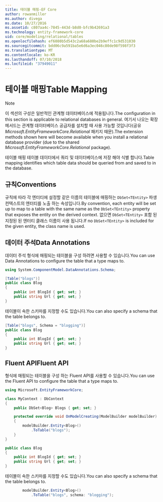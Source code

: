 ```yaml
---
title: 테이블 매핑-EF Core
author: rowanmiller
ms.author: divega
ms.date: 10/27/2016
ms.assetid: c807aa4c-7845-443d-b8d0-bfc9b42691a3
ms.technology: entity-framework-core
uid: core/modeling/relational/tables
ms.openlocfilehash: ef6080b5d543c2a68a680be2b9effc1c9d531030
ms.sourcegitcommit: bdd06c9a591ba5e6d6a3ec046c80de98f598f3f3
ms.translationtype: MT
ms.contentlocale: ko-KR
ms.lasthandoff: 07/10/2018
ms.locfileid: "37949011"
---
```

# <a name="table-mapping"></a><span data-ttu-id="5853f-102">테이블 매핑</span><span class="sxs-lookup"><span data-stu-id="5853f-102">Table Mapping</span></span>

> [!NOTE]  
> <span data-ttu-id="5853f-103">이 섹션의 구성은 일반적인 관계형 데이터베이스에 적용됩니다.</span><span class="sxs-lookup"><span data-stu-id="5853f-103">The configuration in this section is applicable to relational databases in general.</span></span> <span data-ttu-id="5853f-104">여기서 나오는 확장 메서드는 관계형 데이터베이스 공급자를 설치할 때 사용 가능할 것입니다(공유 *Microsoft.EntityFrameworkCore.Relational* 패키지 때문).</span><span class="sxs-lookup"><span data-stu-id="5853f-104">The extension methods shown here will become available when you install a relational database provider (due to the shared *Microsoft.EntityFrameworkCore.Relational* package).</span></span>

<span data-ttu-id="5853f-105">테이블 매핑 테이블 데이터에서 쿼리 및 데이터베이스에 저장 해야 식별 합니다.</span><span class="sxs-lookup"><span data-stu-id="5853f-105">Table mapping identifies which table data should be queried from and saved to in the database.</span></span>

## <a name="conventions"></a><span data-ttu-id="5853f-106">규칙</span><span class="sxs-lookup"><span data-stu-id="5853f-106">Conventions</span></span>

<span data-ttu-id="5853f-107">규칙에 따라 각 엔터티에 설정할 같은 이름의 테이블에 매핑하는 `DbSet<TEntity>` 파생 컨텍스트의 엔터티를 노출 하는 속성입니다.</span><span class="sxs-lookup"><span data-stu-id="5853f-107">By convention, each entity will be set up to map to a table with the same name as the `DbSet<TEntity>` property that exposes the entity on the derived context.</span></span> <span data-ttu-id="5853f-108">없으면 `DbSet<TEntity>` 포함 된 지정된 된 엔터티 클래스 이름이 사용 됩니다.</span><span class="sxs-lookup"><span data-stu-id="5853f-108">If no `DbSet<TEntity>` is included for the given entity, the class name is used.</span></span>

## <a name="data-annotations"></a><span data-ttu-id="5853f-109">데이터 주석</span><span class="sxs-lookup"><span data-stu-id="5853f-109">Data Annotations</span></span>

<span data-ttu-id="5853f-110">데이터 주석 형식에 매핑되는 테이블을 구성 하려면 사용할 수 있습니다.</span><span class="sxs-lookup"><span data-stu-id="5853f-110">You can use Data Annotations to configure the table that a type maps to.</span></span>

``` csharp
using System.ComponentModel.DataAnnotations.Schema;
```
``` csharp
[Table("blogs")]
public class Blog
{
    public int BlogId { get; set; }
    public string Url { get; set; }
}
```

<span data-ttu-id="5853f-111">테이블이 속한 스키마를 지정할 수도 있습니다.</span><span class="sxs-lookup"><span data-stu-id="5853f-111">You can also specify a schema that the table belongs to.</span></span>

``` csharp
[Table("blogs", Schema = "blogging")]
public class Blog
{
    public int BlogId { get; set; }
    public string Url { get; set; }
}
```

## <a name="fluent-api"></a><span data-ttu-id="5853f-112">Fluent API</span><span class="sxs-lookup"><span data-stu-id="5853f-112">Fluent API</span></span>

<span data-ttu-id="5853f-113">형식에 매핑되는 테이블을 구성 하는 Fluent API를 사용할 수 있습니다.</span><span class="sxs-lookup"><span data-stu-id="5853f-113">You can use the Fluent API to configure the table that a type maps to.</span></span>

``` csharp
using Microsoft.EntityFrameworkCore;
```
``` csharp
class MyContext : DbContext
{
    public DbSet<Blog> Blogs { get; set; }

    protected override void OnModelCreating(ModelBuilder modelBuilder)
    {
        modelBuilder.Entity<Blog>()
            .ToTable("blogs");
    }
}

public class Blog
{
    public int BlogId { get; set; }
    public string Url { get; set; }
}
```

<span data-ttu-id="5853f-114">테이블이 속한 스키마를 지정할 수도 있습니다.</span><span class="sxs-lookup"><span data-stu-id="5853f-114">You can also specify a schema that the table belongs to.</span></span>

<!-- [!code-csharp[Main](samples/core/relational/Modeling/FluentAPI/Samples/Relational/TableAndSchema.cs?highlight=2)] -->
``` csharp
        modelBuilder.Entity<Blog>()
            .ToTable("blogs", schema: "blogging");
```
